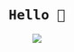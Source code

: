 
<h1 align="center"><code>Hello 👋</code></h1>
<p align="center"><img align="center" src="https://media.giphy.com/media/W4opKS2N7pIAI69ehc/giphy.gif"/></p>

<!--
### Hi there 👋


**sam-tj/sam-tj** is a ✨ _special_ ✨ repository because its `README.md` (this file) appears on your GitHub profile.

Here are some ideas to get you started:

- 🔭 I’m currently working on ...
- 🌱 I’m currently learning ...
- 👯 I’m looking to collaborate on ...
- 🤔 I’m looking for help with ...
- 💬 Ask me about ...
- 📫 How to reach me: ...
- 😄 Pronouns: ...
- ⚡ Fun fact: ...
-->
